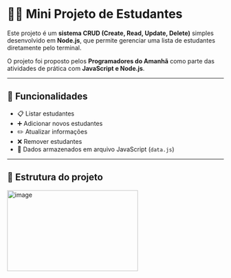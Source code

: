 # 🧑‍💻 Mini Projeto de Estudantes

Este projeto é um **sistema CRUD (Create, Read, Update, Delete)** simples desenvolvido em **Node.js**, que permite gerenciar uma lista de estudantes diretamente pelo terminal.

O projeto foi proposto pelos **Programadores do Amanhã** como parte das atividades de prática com **JavaScript e Node.js**.

---

## 🚀 Funcionalidades

- 📋 Listar estudantes
- ➕ Adicionar novos estudantes
- ✏️ Atualizar informações
- ❌ Remover estudantes
- 💾 Dados armazenados em arquivo JavaScript (`data.js`)

---

## 🧱 Estrutura do projeto

<img width="304" height="188" alt="image" src="https://github.com/user-attachments/assets/08df9088-b43a-4441-909c-aaad54c3658f" />

